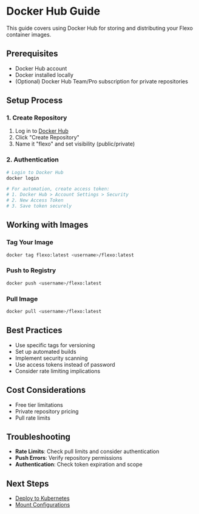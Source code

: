 # Docker Hub Guide

This guide covers using Docker Hub for storing and distributing your Flexo container images.

## Prerequisites
- Docker Hub account
- Docker installed locally
- (Optional) Docker Hub Team/Pro subscription for private repositories

## Setup Process

### 1. Create Repository
1. Log in to [Docker Hub](https://hub.docker.com)
2. Click "Create Repository"
3. Name it "flexo" and set visibility (public/private)

### 2. Authentication
```bash
# Login to Docker Hub
docker login

# For automation, create access token:
# 1. Docker Hub > Account Settings > Security
# 2. New Access Token
# 3. Save token securely
```

## Working with Images

### Tag Your Image
```bash
docker tag flexo:latest <username>/flexo:latest
```

### Push to Registry
```bash
docker push <username>/flexo:latest
```

### Pull Image
```bash
docker pull <username>/flexo:latest
```

## Best Practices
- Use specific tags for versioning
- Set up automated builds
- Implement security scanning
- Use access tokens instead of password
- Consider rate limiting implications

## Cost Considerations
- Free tier limitations
- Private repository pricing
- Pull rate limits

## Troubleshooting
- **Rate Limits**: Check pull limits and consider authentication
- **Push Errors**: Verify repository permissions
- **Authentication**: Check token expiration and scope

## Next Steps
- [Deploy to Kubernetes](../platforms/kubernetes.md)
- [Mount Configurations](../../configuration/mounting.md)
